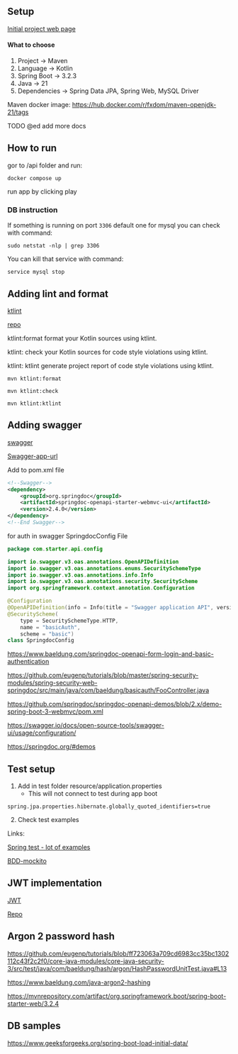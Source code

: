 ## Setup

[Initial project web page](https://start.spring.io/)

#### What to choose

1. Project -> Maven
2. Language -> Kotlin
3. Spring Boot -> 3.2.3
4. Java -> 21
5. Dependencies -> Spring Data JPA, Spring Web, MySQL Driver

Maven docker image: https://hub.docker.com/r/fxdom/maven-openjdk-21/tags

TODO @ed add more docs

## How to run

gor to /api folder and run:

```console
docker compose up
```

run app by clicking play

### DB instruction

If something is running on port `3306` default one for mysql you can check with command:

```console
sudo netstat -nlp | grep 3306
```

You can kill that service with command:

```console
service mysql stop
```

## Adding lint and format

[ktlint](https://reflectoring.io/code-format-with-ktlint/)

[repo](https://github.com/gantsign/ktlint-maven-plugin)

ktlint:format format your Kotlin sources using ktlint.

ktlint: check your Kotlin sources for code style violations using ktlint.

ktlint: ktlint generate project report of code style violations using ktlint.

```console
mvn ktlint:format

mvn ktlint:check

mvn ktlint:ktlint

```

## Adding swagger

[swagger](https://springdoc.org/#spring-hateoas-support)

[Swagger-app-url](http://localhost:3100/swagger-ui/index.html)

Add to pom.xml file

```xml
<!--Swagger-->
<dependency>
    <groupId>org.springdoc</groupId>
    <artifactId>springdoc-openapi-starter-webmvc-ui</artifactId>
    <version>2.4.0</version>
</dependency>
<!--End Swagger-->
```

for auth in swagger SpringdocConfig File

```kotlin
package com.starter.api.config

import io.swagger.v3.oas.annotations.OpenAPIDefinition
import io.swagger.v3.oas.annotations.enums.SecuritySchemeType
import io.swagger.v3.oas.annotations.info.Info
import io.swagger.v3.oas.annotations.security.SecurityScheme
import org.springframework.context.annotation.Configuration

@Configuration
@OpenAPIDefinition(info = Info(title = "Swagger application API", version = "v1"))
@SecurityScheme(
    type = SecuritySchemeType.HTTP,
    name = "basicAuth",
    scheme = "basic")
class SpringdocConfig
```

https://www.baeldung.com/springdoc-openapi-form-login-and-basic-authentication

https://github.com/eugenp/tutorials/blob/master/spring-security-modules/spring-security-web-springdoc/src/main/java/com/baeldung/basicauth/FooController.java

https://github.com/springdoc/springdoc-openapi-demos/blob/2.x/demo-spring-boot-3-webmvc/pom.xml

https://swagger.io/docs/open-source-tools/swagger-ui/usage/configuration/

https://springdoc.org/#demos

## Test setup

1. Add in test folder resource/application.properties
    - This will not connect to test during app boot

```properties
spring.jpa.properties.hibernate.globally_quoted_identifiers=true
```

2. Check test examples

Links:

[Spring test - lot of examples](https://docs.spring.io/spring-boot/docs/current/reference/htmlsingle/#features.testing.spring-boot-applications.spring-mvc-tests)

[BDD-mockito](https://www.baeldung.com/bdd-mockito)



## JWT implementation
[JWT](https://www.baeldung.com/spring-security-sign-jwt-token)

[Repo](https://github.com/eugenp/tutorials/blob/master/spring-security-modules/spring-security-core-2/src/main/java/com/baeldung/jwtsignkey/jwtconfig/JwtUtils.java)

## Argon 2 password hash

https://github.com/eugenp/tutorials/blob/ff723063a709cd6983cc35bc1302112c43f2c2f0/core-java-modules/core-java-security-3/src/test/java/com/baeldung/hash/argon/HashPasswordUnitTest.java#L13

https://www.baeldung.com/java-argon2-hashing

https://mvnrepository.com/artifact/org.springframework.boot/spring-boot-starter-web/3.2.4

## DB samples

https://www.geeksforgeeks.org/spring-boot-load-initial-data/